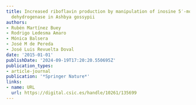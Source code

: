 ```yaml
---
title: Increased riboflavin production by manipulation of inosine 5′-monophosphate
  dehydrogenase in Ashbya gossypii
authors:
- Rubén Martínez Buey
- Rodrigo Ledesma Amaro
- Mónica Balsera
- José M de Pereda
- José Luis Revuelta Doval
date: '2015-01-01'
publishDate: '2024-09-19T17:20:20.550695Z'
publication_types:
- article-journal
publication: '*Springer Nature*'
links:
- name: URL
  url: https://digital.csic.es/handle/10261/135699
---
```

